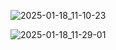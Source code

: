 ![2025-01-18_11-10-23](https://github.com/user-attachments/assets/6db5ca8b-a510-4446-a41d-31a742ef06f9)

![2025-01-18_11-29-01](https://github.com/user-attachments/assets/090be884-55d0-4398-a543-3c81ff873161)

